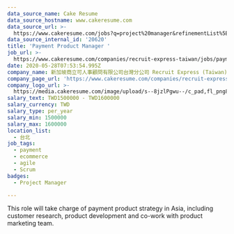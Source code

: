 ```yaml
---
data_source_name: Cake Resume
data_source_hostname: www.cakeresume.com
data_source_url: >-
  https://www.cakeresume.com/jobs?q=project%20manager&refinementList%5Blang_name%5D%5B0%5D=English&refinementList%5Bsalary_type%5D=per_year&range%5Bsalary_range%5D%5Bmin%5D=1000000&page=2
data_source_internal_id: '20620'
title: 'Payment Product Manager '
job_url: >-
  https://www.cakeresume.com/companies/recruit-express-taiwan/jobs/payment-product-manager
date: 2020-05-28T07:53:54.995Z
company_name: 新加坡商立可人事顧問有限公司台灣分公司 Recruit Express (Taiwan)
company_page_url: 'https://www.cakeresume.com/companies/recruit-express-taiwan'
company_logo_url: >-
  https://media.cakeresume.com/image/upload/s--8jzlPgwu--/c_pad,fl_png8,h_200,w_200/v1566176619/pxugexvfcc68sz5kf2sn.png
salary_text: TWD1500000 - TWD1600000
salary_currency: TWD
salary_type: per_year
salary_min: 1500000
salary_max: 1600000
location_list:
  - 台北
job_tags:
  - payment
  - ecommerce
  - agile
  - Scrum
badges:
  - Project Manager

---
```


This role will take charge of payment product strategy in Asia, including customer research, product development and co-work with product marketing team.